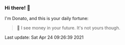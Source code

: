 ### Hi there! 👋 

I'm Donato, and this is your daily fortune:

> 🥠 I see money in your future. It's not yours though.

Last update: Sat Apr 24 09:26:39 2021